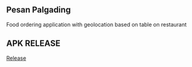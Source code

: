 
## Pesan Palgading
Food ordering application with geolocation based on table on restaurant


## APK RELEASE
[Release](https://github.com/Lenz60/AplhaLZProject/releases/tag/Release)
